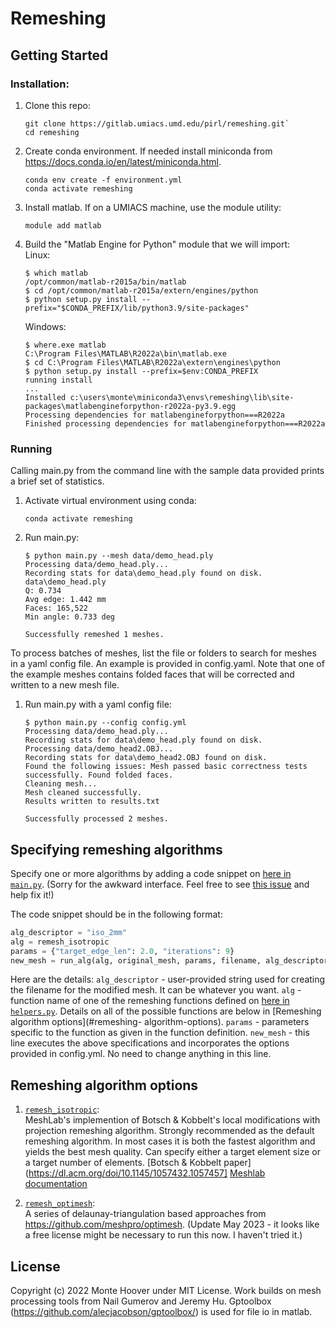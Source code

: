 # Remeshing

## Getting Started

### Installation:

1. Clone this repo:
    ```
    git clone https://gitlab.umiacs.umd.edu/pirl/remeshing.git`
    cd remeshing
    ```
2. Create conda environment. If needed install miniconda from https://docs.conda.io/en/latest/miniconda.html.
    ```
    conda env create -f environment.yml
    conda activate remeshing
    ```
3. Install matlab. If on a UMIACS machine, use the module utility:
    ```
    module add matlab
    ```
4. Build the "Matlab Engine for Python" module that we will import:  
    Linux:  
    ```
    $ which matlab
    /opt/common/matlab-r2015a/bin/matlab
    $ cd /opt/common/matlab-r2015a/extern/engines/python
    $ python setup.py install --prefix="$CONDA_PREFIX/lib/python3.9/site-packages"
    ```
    Windows:  
    ```
    $ where.exe matlab
    C:\Program Files\MATLAB\R2022a\bin\matlab.exe
    $ cd C:\Program Files\MATLAB\R2022a\extern\engines\python
    $ python setup.py install --prefix=$env:CONDA_PREFIX
    running install
    ...
    Installed c:\users\monte\miniconda3\envs\remeshing\lib\site-packages\matlabengineforpython-r2022a-py3.9.egg
    Processing dependencies for matlabengineforpython===R2022a
    Finished processing dependencies for matlabengineforpython===R2022a
    ```
### Running

Calling main.py from the command line with the sample data provided prints a brief set of statistics.
1. Activate virtual environment using conda:
   ```
   conda activate remeshing
   ```
2. Run main.py:
    ```
    $ python main.py --mesh data/demo_head.ply
    Processing data/demo_head.ply...
    Recording stats for data\demo_head.ply found on disk.
    data\demo_head.ply
    Q: 0.734
    Avg edge: 1.442 mm
    Faces: 165,522
    Min angle: 0.733 deg

    Successfully remeshed 1 meshes.
    ```

To process batches of meshes, list the file or folders to search for meshes in a yaml config file. An example is provided in config.yaml. Note that one of the example meshes contains folded faces that will be corrected and written to a new mesh file.
1. Run main.py with a yaml config file:
    ```
    $ python main.py --config config.yml 
    Processing data/demo_head.ply...
    Recording stats for data\demo_head.ply found on disk.
    Processing data/demo_head2.OBJ...
    Recording stats for data\demo_head2.OBJ found on disk.
    Found the following issues: Mesh passed basic correctness tests successfully. Found folded faces.
    Cleaning mesh...
    Mesh cleaned successfully.
    Results written to results.txt

    Successfully processed 2 meshes.
    ```

## Specifying remeshing algorithms

Specify one or more algorithms by adding a code snippet on [here in `main.py`](https://github.com/montehoover/remeshing/blob/2a9a7e5627c9e8f84a86192e89ab37f4076ab59c/main.py#L36). (Sorry for the awkward interface. Feel free to see [this issue](https://github.com/montehoover/remeshing/issues/2) and help fix it!)

The code snippet should be in the following format:

```python
alg_descriptor = "iso_2mm"
alg = remesh_isotropic
params = {"target_edge_len": 2.0, "iterations": 9}
new_mesh = run_alg(alg, original_mesh, params, filename, alg_descriptor, results_file, plot_flag, rerun_flag, bem_flag)
```

Here are the details:
`alg_descriptor` - user-provided string used for creating the filename for the modified mesh. It can be whatever you want.
`alg` - function name of one of the remeshing functions defined on [here in `helpers.py`](https://github.com/montehoover/remeshing/blob/2a9a7e5627c9e8f84a86192e89ab37f4076ab59c/src/python/helpers.py#L628). Details on all of the possible functions are below in [Remeshing algorithm options](#remeshing- algorithm-options).
`params` - parameters specific to the function as given in the function definition.
`new_mesh` - this line executes the above specifications and incorporates the options provided in config.yml. No need to change anything in this line.

## Remeshing algorithm options
1. [`remesh_isotropic`](https://github.com/montehoover/remeshing/blob/2a9a7e5627c9e8f84a86192e89ab37f4076ab59c/src/python/helpers.py#L629):  
MeshLab's implemention of Botsch & Kobbelt's local modifications with projection remeshing algorithm. Strongly recommended as the default remeshing algorithm. In most cases it is both the fastest algorithm and yields the best mesh quality. Can specify either a target element size or a target number of elements. [Botsch & Kobbelt paper](https://dl.acm.org/doi/10.1145/1057432.1057457] [Meshlab documentation](https://pymeshlab.readthedocs.io/en/latest/filter_list.html?highlight=isotropic#meshing_isotropic_explicit_remeshing)

2. [`remesh_optimesh`](https://github.com/montehoover/remeshing/blob/2a9a7e5627c9e8f84a86192e89ab37f4076ab59c/src/python/helpers.py#L681):  
A series of delaunay-triangulation based approaches from https://github.com/meshpro/optimesh. (Update May 2023 - it looks like a free license might be necessary to run this now. I haven't tried it.)

## License

Copyright (c) 2022 Monte Hoover under MIT License. Work builds on mesh processing tools from Nail Gumerov and Jeremy Hu. Gptoolbox (https://github.com/alecjacobson/gptoolbox/) is used for file io in matlab.
